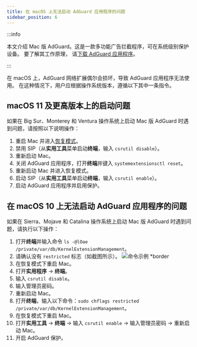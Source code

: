 ```yaml
---
title: 在 macOS 上无法启动 AdGuard 应用程序的问题
sidebar_position: 6
---
```


:::info

本文介绍 Mac 版 AdGuard。这是一款多功能广告拦截程序，可在系统级别保护设备。 要了解其工作原理， 请[下载 AdGuard 应用程序](https://agrd.io/download-kb-adblock)。

:::

在 macOS 上，AdGuard 网络扩展偶尔会损坏，导致 AdGuard 应用程序无法使用。 在这种情况下，用户应根据操作系统版本，遵循以下其中一条指令。

## macOS 11 及更高版本上的启动问题

如果在 Big Sur、Monterey 和 Ventura 操作系统上启动 Mac 版 AdGuard 时遇到问题，请按照以下说明操作：

1. 重启 Mac 并进入[恢复模式](https://support.apple.com/en-us/HT201255)。
1. 禁用 SIP（从**实用工具**菜单启动**终端**，输入 `csrutil disable`）。
1. 重新启动 Mac。
1. 关闭 AdGuard 应用程序，打开**终端**并键入 `systemextensionsctl reset`。
1. 重新启动 Mac 并进入恢复模式。
1. 启动 SIP（从**实用工具**菜单启动**终端**，输入 `csrutil enable`）。
1. 启动 AdGuard 应用程序并启用保护。

## 在 macOS 10 上无法启动 AdGuard 应用程序的问题

如果在 Sierra、Mojave 和 Catalina 操作系统上启动 Mac 版 AdGuard 时遇到问题，请执行以下操作：

1. 打开**终端**并输入命令 `ls -@lOae /private/var/db/KernelExtensionManagement`。
1. 请确认没有 ` restricted ` 标志（如截图所示）。 ![命令示例 *border](https://cdn.adtidy.org/content/kb/ad_blocker/mac/restricted-flag.jpg)
1. 在恢复模式下重启 Mac。
1. 打开**实用程序** → **终端**。
1. 输入 `csrutil disable`。
1. 输入管理员密码。
1. 重新启动 Mac。
1. 打开**终端**，输入以下命令：`sudo chflags restricted /private/var/db/KernelExtensionManagement`。
1. 在恢复模式下重启 Mac。
1. 打开**实用工具** → **终端** → 输入 `csrutil enable` → 输入管理员密码 → 重新启动 Mac。
1. 开启 AdGuard 保护。
